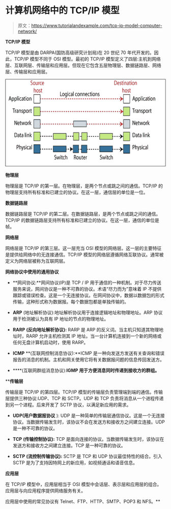 # 计算机网络中的 TCP/IP 模型

> 原文：<https://www.tutorialandexample.com/tcp-ip-model-computer-network/>

**TCP/IP 模型**

TCP/IP 模型是由 DARPA(国防高级研究计划局)在 20 世纪 70 年代开发的。因此，TCP/IP 模型不同于 OSI 模型。最初的 TCP/IP 模型定义了四层:主机到网络层、互联网层、传输层和应用层。但现在它包含五层物理层、数据链路层、网络层、传输层和应用层。

![TCP/IP model Computer Network](img/fe7a70b58e204052ce055ab4a30f8a96.png)

**物理层**

物理层是 TCP/IP 的第一层。在物理层，是两个节点或跳之间的通信。TCP/IP 的物理层支持所有标准和已建立的协议。在这一层，通信层的单位是一位。

**数据链路层**

数据链路层是 TCP/IP 的第二层。在数据链路层，是两个节点或跳之间的通信。TCP/IP 的数据链路层支持所有标准和已建立的协议。在这一层，通信的单位是帧。

**网络层**

网络层是 TCP/IP 的第三层。这一层充当 OSI 模型的网络层。这一层的主要特征是提供给网络中的无连接通信。TCP/IP 模型的网络层遵循网络互联协议。通常被定义为网络层被称为互联网层。

**网络协议中使用的通用协议**

*   **网间协议:**网间协议(IP)是 TCP / IP 用于通信的一种机制。对于尽力传送服务来说，网间协议是一种不可靠的协议。术语“尽力而为”意味着 IP 不提供跟踪或错误检查。这是一个无连接协议。在网间协议中，数据以数据包的形式传输，这种形式称为数据报。每个数据包都是单独传输的。

*   **ARP** (地址解析协议):地址解析协议用于连接逻辑地址和物理地址。ARP 协议用于检测被认为具有 IP 地址的节点的物理地址。

*   **RARP** **(反向地址解析协议):** RARP 是 ARP 的反义词。当主机只知道其物理地址时，RARP 允许主机检测其 IP 地址。当一台计算机连接到一个新的网络或任何无盘计算机启动时，使用 RARP。

*   **ICMP** **(互联网控制消息协议):**ICMP 是一种向发送方发送有关查询和错误报告的消息的机制。主机和网关使用它将有关数据报问题的信息传回发送方。

*   ****(互联网群组消息协议):**IGMP 用于方便消息同时传递到接收方的群组。**

 ****传输层**

传输层是 TCP/IP 的第四层。TCP/IP 模型的传输层负责管理端到端的通信。传输层提供三种协议:UDP、TCP 和 SCTP。UDP 和 TCP 负责将消息从一个进程传递到另一个进程。后来开发了 SCTP 协议，以满足新应用的需求。

*   **UDP(用户数据报协议** ): UDP 是一种简单的传输层通信协议。这是一个无连接协议。当数据传输发生时，该协议不会在发送方和接收方之间建立连接。UDP 是一种不可靠的协议。

*   **TCP** **(传输控制协议):** TCP 是面向连接的协议。当数据传输发生时，该协议在发送方和接收方之间建立连接。TCP 是一种可靠的协议。

*   **SCTP** **(流控制传输协议):** SCTP 是 TCP 和 UDP 协议最佳特性的结合。引入 SCTP 是为了支持因特网上的新应用，如视频通话和语音信息。

**应用层**

在 TCP/IP 模型中，应用层相当于 OSI 模型中会话层、表示层和应用层的组合。应用层与向应用程序提供网络服务有关。

应用层中使用的常见协议有 Telnet、FTP、HTTP、SMTP、POP3 和 NFS。**